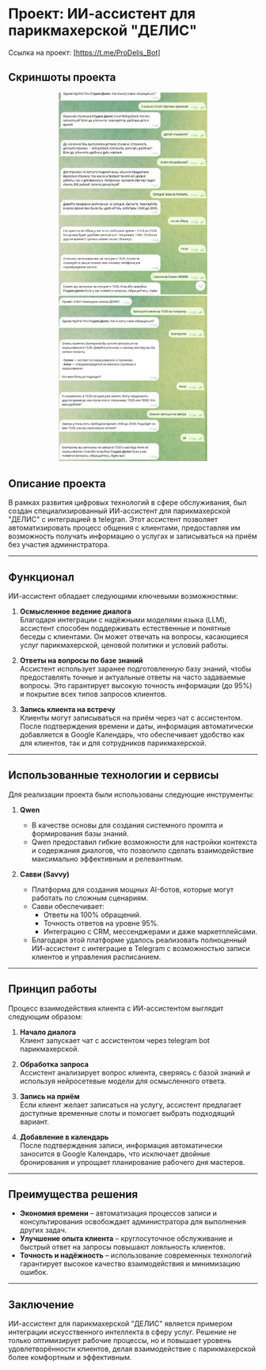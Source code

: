 # Проект: ИИ-ассистент для парикмахерской "ДЕЛИС" 

Ссылка на проект: [https://t.me/ProDelis_Bot]

## Скриншоты проекта

<div align="center">
<img src="https://github.com/KaMoHub/DelisBot/blob/main/11.JPG" alt="Скриншот 1" width="300"/>
<img src="https://github.com/KaMoHub/DelisBot/blob/main/12.JPG" alt="Скриншот 2" width="300"/>
</div>

## Описание проекта

В рамках развития цифровых технологий в сфере обслуживания, был создан специализированный ИИ-ассистент для парикмахерской "ДЕЛИС" с интеграцией в telegran. Этот ассистент позволяет автоматизировать процесс общения с клиентами, предоставляя им возможность получать информацию о услугах и записываться на приём без участия администратора.

---

## Функционал

ИИ-ассистент обладает следующими ключевыми возможностями:

1. **Осмысленное ведение диалога**  
   Благодаря интеграции с надёжными моделями языка (LLM), ассистент способен поддерживать естественные и понятные беседы с клиентами. Он может отвечать на вопросы, касающиеся услуг парикмахерской, ценовой политики и условий работы.

2. **Ответы на вопросы по базе знаний**  
   Ассистент использует заранее подготовленную базу знаний, чтобы предоставлять точные и актуальные ответы на часто задаваемые вопросы. Это гарантирует высокую точность информации (до 95%) и покрытие всех типов запросов клиентов.

3. **Запись клиента на встречу**  
   Клиенты могут записываться на приём через чат с ассистентом. После подтверждения времени и даты, информация автоматически добавляется в Google Календарь, что обеспечивает удобство как для клиентов, так и для сотрудников парикмахерской.

---

## Использованные технологии и сервисы

Для реализации проекта были использованы следующие инструменты:

1. **Qwen**  
   - В качестве основы для создания системного промпта и формирования базы знаний.
   - Qwen предоставил гибкие возможности для настройки контекста и содержания диалогов, что позволило сделать взаимодействие максимально эффективным и релевантным.

2. **Савви (Savvy)**  
   - Платформа для создания мощных AI-ботов, которые могут работать по сложным сценариям.
   - Савви обеспечивает:
     - Ответы на 100% обращений.
     - Точность ответов на уровне 95%.
     - Интеграцию с CRM, мессенджерами и даже маркетплейсами.
   - Благодаря этой платформе удалось реализовать полноценный ИИ-ассистент с интеграцие в Telegram с возможностью записи клиентов и управления расписанием.

---

## Принцип работы

Процесс взаимодействия клиента с ИИ-ассистентом выглядит следующим образом:

1. **Начало диалога**  
   Клиент запускает чат с ассистентом через telegram bot парикмахерской.

2. **Обработка запроса**  
   Ассистент анализирует вопрос клиента, сверяясь с базой знаний и используя нейросетевые модели для осмысленного ответа.

3. **Запись на приём**  
   Если клиент желает записаться на услугу, ассистент предлагает доступные временные слоты и помогает выбрать подходящий вариант.

4. **Добавление в календарь**  
   После подтверждения записи, информация автоматически заносится в Google Календарь, что исключает двойные бронирования и упрощает планирование рабочего дня мастеров.

---

## Преимущества решения

- **Экономия времени** – автоматизация процессов записи и консультирования освобождает администратора для выполнения других задач.
- **Улучшение опыта клиента** – круглосуточное обслуживание и быстрый ответ на запросы повышают лояльность клиентов.
- **Точность и надёжность** – использование современных технологий гарантирует высокое качество взаимодействия и минимизацию ошибок.

---

## Заключение

ИИ-ассистент для парикмахерской "ДЕЛИС" является примером интеграции искусственного интеллекта в сферу услуг. Решение не только оптимизирует рабочие процессы, но и повышает уровень удовлетворённости клиентов, делая взаимодействие с парикмахерской более комфортным и эффективным.
